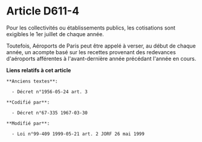 # Article D611-4

Pour les collectivités ou établissements publics, les cotisations sont exigibles le 1er juillet de chaque année.

Toutefois, Aéroports de Paris peut être appelé à verser, au début de chaque année, un acompte basé sur les recettes provenant
des redevances d'aéroports afférentes à l'avant-dernière année précédant l'année en cours.

**Liens relatifs à cet article**

	**Anciens textes**:

	  - Décret n°1956-05-24 art. 3

	**Codifié par**:

	  - Décret n°67-335 1967-03-30

	**Modifié par**:

	  - Loi n°99-409 1999-05-21 art. 2 JORF 26 mai 1999
